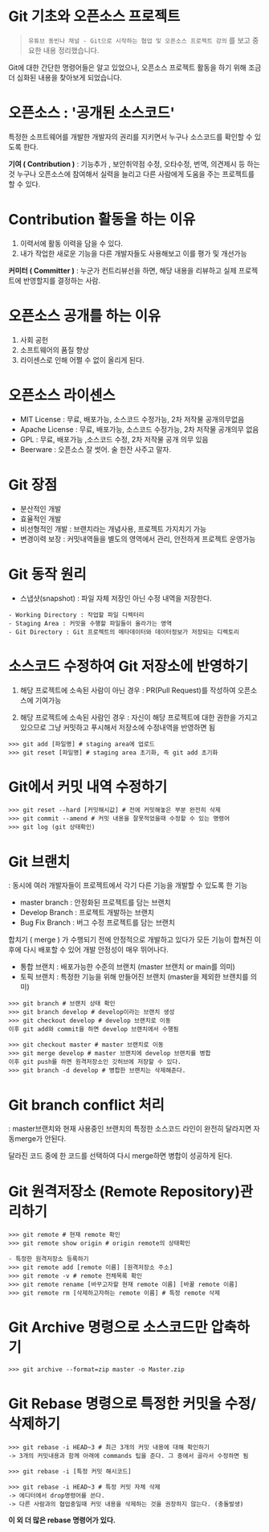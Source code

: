
# Git 기초와 오픈소스 프로젝트

> `유튜브 동빈나 채널 - Git으로 시작하는 협업 및 오픈소스 프로젝트 강의` 를  보고 중요한 내용 정리했습니다.

Git에 대한 간단한 명령어들은 알고 있었으나, 오픈소스 프로젝트 활동을 하기 위해 조금 더 심화된 내용을 찾아보게 되었습니다. 

# 오픈소스 : '공개된 소스코드'
특정한 소프트웨어를 개발한 개발자의 권리를 지키면서 누구나 소스코드를 확인할 수 있도록 한다.


 **기여 ( Contribution )** : 기능추가 , 보안취약점 수정, 오타수정, 번역, 의견제시 등 하는 것
 누구나 오픈소스에 참여해서 실력을 늘리고 다른 사람에게 도움을 주는 프로젝트를 할 수 있다.

# Contribution 활동을 하는 이유
1. 이력서에 활동 이력을 담을  수 있다.
2. 내가 작업한 새로운 기능을 다른 개발자들도 사용해보고 이를 평가 및 개선가능

**커미터 ( Committer )** : 누군가 컨트리뷰선을 하면, 해당 내용을 리뷰하고 실제 프로젝트에 반영할지를 결정하는 사람.

# 오픈소스 공개를 하는 이유
1. 사회 공헌
2. 소프트웨어의 품질 향상
3. 라이센스로 인해 어쩔 수 없이 올리게 된다.

# 오픈소스 라이센스
* MIT License : 무료, 배포가능, 소스코드 수정가능, 2차 저작물 공개의무없음
* Apache License : 무료, 배포가능, 소스코드 수정가능, 2차 저작물 공개의무 없음
* GPL : 무료, 배포가능 ,소스코드 수정, 2차 저작물 공개 의무 있음
* Beerware : 오픈소스 잘 썻어. 술 한잔 사주고 말자.

# Git 장점
- 분산적인 개발
- 효율적인 개발
- 비선형적인 개발 : 브랜치라는 개념사용, 프로젝트 가지치기 가능
- 변경이력 보장 : 커밋내역들을 별도의 영역에서 관리, 안전하게 프로젝트 운영가능

# Git 동작 원리
- 스냅샷(snapshot) : 파일 자체 저장인 아닌 수정 내역을 저장한다.
```
- Working Directory : 작업할 파일 디렉터리
- Staging Area : 커밋을 수행할 파일들이 올라가는 영역
- Git Directory : Git 프로젝트의 메타데이터와 데이터정보가 저장되는 디렉토리
```

# 소스코드 수정하여 Git 저장소에 반영하기

1. 해당 프로젝트에 소속된 사람이 아닌 경우
: PR(Pull Request)를 작성하여 오픈소스에 기여가능

2. 해당 프로젝트에 소속된 사람인 경우
: 자신이 해당 프로젝트에 대한 권한을 가지고 있으므로 그냥 커밋하고 푸시해서 저장소에 수정내역을 반영하면 됨

```
>>> git add [파일명] # staging area에 업로드
>>> git reset [파일명] # staging area 초기화, 즉 git add 초기화
```

# Git에서 커밋 내역 수정하기

```
>>> git reset --hard [커밋해시값] # 전에 커밋해놓은 부분 완전히 삭제
>>> git commit --amend # 커밋 내용을 잘못적었을때 수정할 수 있는 명령어
>>> git log (git 상태확인)
```


# Git 브랜치
: 동시에 여러 개발자들이 프로젝트에서 각기 다른 기능을 개발할 수 있도록 한 기능

- master branch : 안정화된 프로젝트를 담는 브랜치
- Develop Branch : 프로젝트 개발하는 브랜치
- Bug Fix Branch : 버그 수정 프로젝트를 담는 브랜치

합치기 ( merge ) 가 수행되기 전에 안정적으로 개발하고 있다가 모든 기능이 합쳐진 이후에 다시 배포할 수 있어 개발 안정성이 매우 뛰어나다.

- 통합 브랜치 : 배포가능한 수준의 브랜치 (master 브랜치 or main를 의미)
- 토픽 브랜치 : 특정한 기능을 위해 만들어진 브랜치 (master을 제외한 브랜치를 의미)

```
>>> git branch # 브랜치 상태 확인
>>> git branch develop # develop이라는 브랜치 생성
>>> git checkout develop # develop 브랜치로 이동
이후 git add와 commit을 하면 develop 브랜치에서 수행됨
```

```
>>> git checkout master # master 브랜치로 이동
>>> git merge develop # master 브랜치에 develop 브랜치를 병합
이후 git push를 하면 원격저장소인 깃허브에 저장할 수 있다.
>>> git branch -d develop # 병합한 브랜치는 삭제해준다.
```

# Git branch conflict 처리
: master브랜치와 현재 사용중인 브랜치의 특정한 소스코드 라인이 완전히 달라지면 자동merge가 안된다.

 달라진 코드 중에 한 코드를 선택하여 다시 merge하면 병합이 성공하게 된다.

#  Git 원격저장소 (Remote Repository)관리하기

```
>>> git remote # 현재 remote 확인
>>> git remote show origin # origin remote의 상태확인

- 특정한 원격저장소 등록하기
>>> git remote add [remote 이름] [원격저장소 주소]
>>> git remote -v # remote 전체목록 확인
>>> git remote rename [바꾸고자할 현재 remote 이름] [바꿀 remote 이름]
>>> git remote rm [삭제하고자하는 remote 이름] # 특정 remote 삭제
```

# Git Archive 명령으로 소스코드만 압축하기

```
>>> git archive --format=zip master -o Master.zip
```

# Git Rebase 명령으로 특정한 커밋을 수정/삭제하기

```
>>> git rebase -i HEAD~3 # 최근 3개의 커밋 내용에 대해 확인하기
-> 3개의 커밋내용과 함께 아래에 commands 팁을 준다. 그 중에서 골라서 수정하면 됨

>>> git rebase -i [특정 커밋 해시코드]

>>> git rebase -i HEAD~3 # 특정 커밋 자체 삭제
-> 에디터에서 drop명령어를 쓴다.
-> 다른 사람과의 협업중일때 커밋 내용을 삭제하는 것을 권장하지 않는다. (충돌발생)
```

**이 외 더 많은 rebase 명령어가 있다.**

